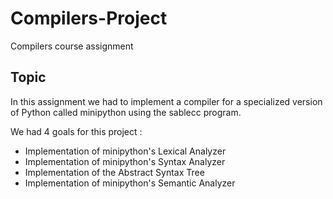 # Compilers-Project
Compilers course assignment

## Topic
In this assignment we had to implement a compiler for a specialized version of Python called minipython using the sablecc program.

We had 4 goals for this project :

 - Implementation of minipython's Lexical Analyzer
 - Implementation of minipython's Syntax Analyzer
 - Implementation of the Abstract Syntax Tree
 - Implementation of minipython's Semantic Analyzer
